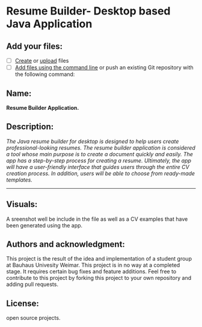 # Resume Builder- Desktop based Java Application

## Add your files:

- [ ] [Create](https://docs.gitlab.com/ee/user/project/repository/web_editor.html#create-a-file) or [upload](https://docs.gitlab.com/ee/user/project/repository/web_editor.html#upload-a-file) files
- [ ] [Add files using the command line](https://docs.gitlab.com/ee/gitlab-basics/add-file.html#add-a-file-using-the-command-line) or push an existing Git repository with the following command:

## Name:

**Resume Builder Application.**

## Description:

_The Java resume builder for desktop is designed to help users create professional-looking
resumes. The resume builder application is considered a tool whose main purpose is to create a
document quickly and easily. The app has a step-by-step process for creating a resume.
Ultimately, the app will have a user-friendly interface that guides users through the entire CV
creation process. In addition, users will be able to choose from ready-made templates._
****

## Visuals:

A sreenshot well be include in the file as well as a CV examples that have been generated using the app.


## Authors and acknowledgment:

This project is the result of the idea and implementation of a student group at Bauhaus Univesity Weimar. This project is in no way at a completed stage. It requires certain bug fixes and feature additions. Feel free to contribute to this project by forking this project to your own repository and adding pull requests.

## License:

open source projects.


